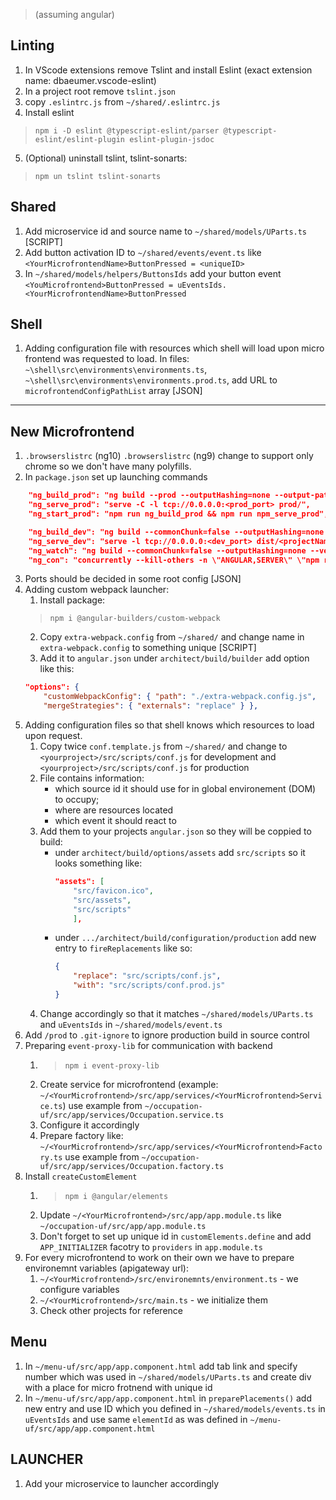 > (assuming angular)
## Linting
1. In VScode extensions remove Tslint and install Eslint (exact extension name: dbaeumer.vscode-eslint)
2. In a project root remove `tslint.json`
3. copy `.eslintrc.js` from `~/shared/.eslintrc.js`
4. Install eslint
> `npm i -D eslint @typescript-eslint/parser @typescript-eslint/eslint-plugin eslint-plugin-jsdoc`
5. (Optional) uninstall tslint, tslint-sonarts: 
> `npm un tslint tslint-sonarts`

## Shared
1. Add microservice id and source name to
`~/shared/models/UParts.ts` [SCRIPT]
2. Add button activation ID to `~/shared/events/event.ts` like `<YourMicrofrontendName>ButtonPressed = <uniqueID>`
3. In `~/shared/models/helpers/ButtonsIds` add your button event `<YouMicrofrontend>ButtonPressed = uEventsIds.<YourMicrofrontendName>ButtonPressed`

## Shell
1. Adding configuration file with resources which shell will load upon micro frontend was requested to load.
In files:<br>
`~\shell\src\environments\environments.ts`, `~\shell\src\environments\environments.prod.ts`, add URL to `microfrontendConfigPathList` array 
[JSON]
---
## New Microfrontend
1. `.browserslistrc` (ng10) `.browserslistrc` (ng9) change to support only chrome so we don't have many polyfills.
2. In `package.json` set up launching commands
```json
    "ng_build_prod": "ng build --prod --outputHashing=none --output-path prod/",
    "ng_serve_prod": "serve -C -l tcp://0.0.0.0:<prod_port> prod/",
    "ng_start_prod": "npm run ng_build_prod && npm run npm_serve_prod",

    "ng_build_dev": "ng build --commonChunk=false --outputHashing=none --vendorChunk=false",
    "ng_serve_dev": "serve -l tcp://0.0.0.0:<dev_port> dist/<projectName>",
    "ng_watch": "ng build --commonChunk=false --outputHashing=none --vendorChunk=false --watch",
    "ng_con": "concurrently --kill-others -n \"ANGULAR,SERVER\" \"npm run ng_watch\"  \"npm run ng_serve_dev\" "
```
3. Ports should be decided in some root config
[JSON] 
4. Adding custom webpack launcher:
    1. Install package: 
    > `npm i @angular-builders/custom-webpack`
    2. Copy `extra-webpack.config` from `~/shared/` and change name in `extra-webpack.config` to something unique [SCRIPT]
    3. Add it to `angular.json` under `architect/build/builder` add option like this:
    ```json
    "options": {
        "customWebpackConfig": { "path": "./extra-webpack.config.js",
        "mergeStrategies": { "externals": "replace" } },
    ```
5. Adding configuration files so that shell knows which resources to load upon request.
    1. Copy twice `conf.template.js` from `~/shared/` and change to `<yourproject>/src/scripts/conf.js` for development and `<yourproject>/src/scripts/conf.js` for production
    2. File contains information: 
        * which source id it should use for in global environement (DOM) to occupy;
        * where are resources located
        * which event it should react to
    3. Add them to your projects `angular.json` so they will be coppied to build:
        * under `architect/build/options/assets` add `src/scripts` so it looks something like: 
            ```json
            "assets": [
                "src/favicon.ico",
                "src/assets",
                "src/scripts"
                ],
            ```
        * under `.../architect/build/configuration/production` add new entry to `fireReplacements` like so:
            ```json
            {
                "replace": "src/scripts/conf.js",
                "with": "src/scripts/conf.prod.js"
            }
            ```
    4. Change accordingly so that it matches `~/shared/models/UParts.ts` and `uEventsIds` in `~/shared/models/event.ts`
6. Add `/prod` to `.git-ignore` to ignore production build in source control
7. Preparing `event-proxy-lib` for communication with backend
    1. > `npm i event-proxy-lib`
    2. Create service for microfrontend (example: `~/<YourMicrofrontend>/src/app/services/<YourMicrofrontend>Service.ts`) use example from `~/occupation-uf/src/app/services/Occupation.service.ts`
    3. Configure it accordingly
    4. Prepare factory like: `~/<YourMicrofrontend>/src/app/services/<YourMicrofrontend>Factory.ts` use example from `~/occupation-uf/src/app/services/Occupation.factory.ts`
8. Install `createCustomElement` 
    1. > `npm i @angular/elements`
    2. Update `~/<YourMicrofrontend>/src/app/app.module.ts` like `~/occupation-uf/src/app/app.module.ts`
    3. Don't forget to set up unique id in `customElements.define` and add `APP_INITIALIZER` facotry to `providers` in `app.module.ts`
9. For every microfrontend to work on their own we have to prepare environemnt variables (apigateway url):
    1. `~/<YourMicrofrontend>/src/environemnts/environment.ts` - we configure variables
    2. `~/<YourMicrofrontend>/src/main.ts` - we initialize them
    3. Check other projects for reference

## Menu
1. In `~/menu-uf/src/app/app.component.html` add tab link and specify number which was used in `~/shared/models/UParts.ts` and create div with a place for micro frotnend with unique id
2. In `~/menu-uf/src/app/app.component.html` in `preparePlacements()` add new entry and use ID which you defined in `~/shared/models/events.ts` in `uEventsIds` and use same `elementId` as was defined in `~/menu-uf/src/app/app.component.html`

## LAUNCHER
1. Add your microservice to launcher accordingly
